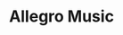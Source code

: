 ---
title: "Allegro Music"
url: /chelmsford/allegro-music-the-bringey-2/
shop: musical instrument
---